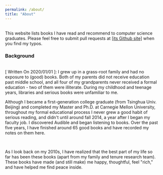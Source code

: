 ```yaml
---
permalink: /about/
title: "About"
---
```



<br>
<div>
This website lists books I have read and recommend to computer science graduates. Please feel free to submit pull requests at <a href="https://github.com/qiyanjun/books2read"> [its Github site]</a> when you find my typos.
</div>

<h3> Background </h3>
<br>
<div>
[ Written On 2020/01/01 ]: I grew up in a grass-root family and had no exposure to (good) books. Both of my parents did not receive education past middle school, and all four of my grandparents never received a formal education - two of them were illiterate. During my childhood and teenage years, libraries and serious books were unfamiliar to me. <BR>



Although I became a first-generation college graduate (from Tsinghua Univ. Beijing) and completed my Master and Ph.D. at Carnegie Mellon University, throughout my formal educational process I never grew a good habit of serious reading, and didn't until around fall 2014, a year after I began my faculty job. I discovered Audible and began listening to books. Over the past five years, I have finished around 65 good books and have recorded my notes on them here. <BR>

<br>

As I look back on my 2010s, I have realized that the best part of my life so far has been these books (apart from my family and tenure research team). These books have made (and still make) me happy, thoughtful, feel "rich," and have helped me find peace inside.
</div>